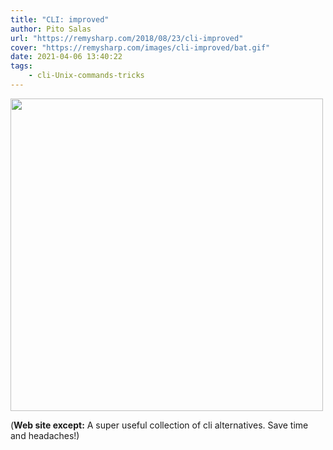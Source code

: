 ```yaml
---
title: "CLI: improved"
author: Pito Salas
url: "https://remysharp.com/2018/08/23/cli-improved" 
cover: "https://remysharp.com/images/cli-improved/bat.gif" 
date: 2021-04-06 13:40:22
tags:
    - cli-Unix-commands-tricks
---
```

<img src=https://remysharp.com/images/cli-improved/bat.gif width="500">



(**Web site except:** A super useful collection of cli alternatives. Save time and headaches!) 

